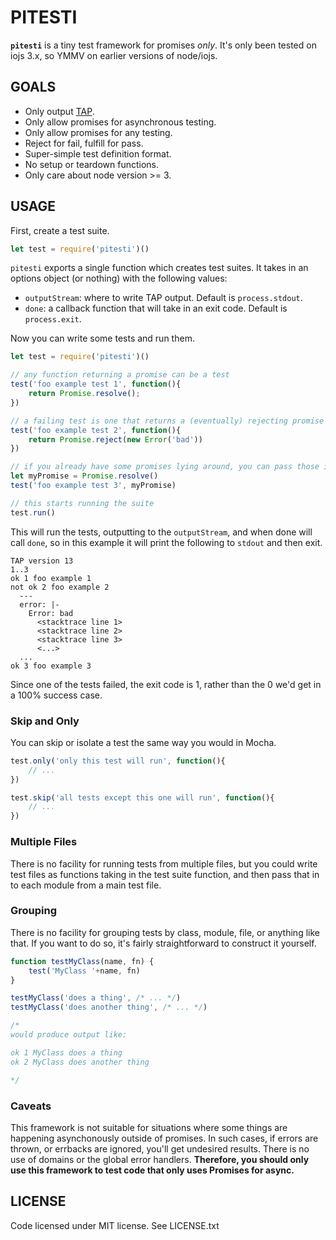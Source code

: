 # PITESTI

**`pitesti`** is a tiny test framework for promises *only*. It's only been
tested on iojs 3.x, so YMMV on earlier versions of node/iojs.

## GOALS

* Only output [TAP](https://testanything.org/).
* Only allow promises for asynchronous testing.
* Only allow promises for any testing.
* Reject for fail, fulfill for pass.
* Super-simple test definition format.
* No setup or teardown functions.
* Only care about node version >= 3.

## USAGE

First, create a test suite.

```js
let test = require('pitesti')()
```

`pitesti` exports a single function which creates test suites. It takes in an
options object (or nothing) with the following values:

* `outputStream`: where to write TAP output. Default is `process.stdout`.
* `done`: a callback function that will take in an exit code. Default is
`process.exit`.

Now you can write some tests and run them.

```js
let test = require('pitesti')()

// any function returning a promise can be a test
test('foo example test 1', function(){
    return Promise.resolve();
})

// a failing test is one that returns a (eventually) rejecting promise
test('foo example test 2', function(){
    return Promise.reject(new Error('bad'))
})

// if you already have some promises lying around, you can pass those in
let myPromise = Promise.resolve()
test('foo example test 3', myPromise)

// this starts running the suite
test.run()
```

This will run the tests, outputting to the `outputStream`, and when done will
call `done`, so in this example it will print the following to `stdout` and then
exit.

```
TAP version 13
1..3
ok 1 foo example 1
not ok 2 foo example 2
  ---
  error: |-
    Error: bad
      <stacktrace line 1>
      <stacktrace line 2>
      <stacktrace line 3>
      <...>
  ...
ok 3 foo example 3
```

Since one of the tests failed, the exit code is 1, rather than the 0 we'd get in
a 100% success case.

### Skip and Only

You can skip or isolate a test the same way you would in Mocha.

```js
test.only('only this test will run', function(){
    // ...
})
```

```js
test.skip('all tests except this one will run', function(){
    // ...
})
```

### Multiple Files

There is no facility for running tests from multiple files, but you could write
test files as functions taking in the test suite function, and then pass that
in to each module from a main test file.

### Grouping

There is no facility for grouping tests by class, module, file, or anything like
that. If you want to do so, it's fairly straightforward to construct it
yourself.

```js
function testMyClass(name, fn) {
    test('MyClass '+name, fn)
}

testMyClass('does a thing', /* ... */)
testMyClass('does another thing', /* ... */)

/*
would produce output like:

ok 1 MyClass does a thing
ok 2 MyClass does another thing

*/
```

### Caveats

This framework is not suitable for situations where some things are happening
asynchonously outside of promises. In such cases, if errors are thrown, or
errbacks are ignored, you'll get undesired results. There is no use of domains
or the global error handlers. **Therefore, you should only use this framework
to test code that only uses Promises for async.**

## LICENSE

Code licensed under MIT license. See LICENSE.txt
